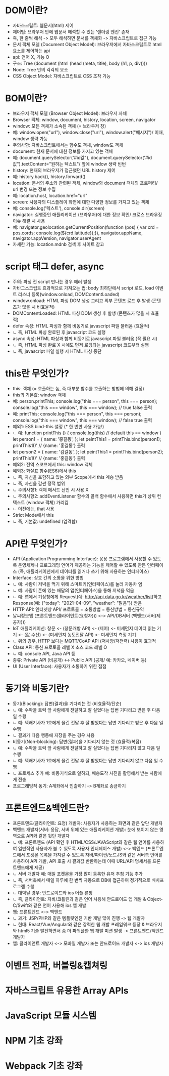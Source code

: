 # DOM이란?

* 자바스크립트: 웹문서(html) 제어
* 제어법: 브라우저 안에 웹문서 해석할 수 있는 '렌더링 엔진' 존재
* 즉, 한 줄씩 해석 -> 모두 해석하면 문서를 객체화 -> 자바스크립트로 접근 가능
* 문서 객체 모델 (Document Object Model): 브라우저에서 자바스크립트로 html 요소를 제어하는 api
* api: 언어 X, 기능 O 
* 구조: Tree (document (html (head (meta, title), body (h1, p, div)))) 
* Node: Tree 안의 각각의 요소
* CSS Object Model: 자바스크립트로 CSS 조작 가능

# BOM이란?
* 브라우저 객체 모델 (Browser Object Model): 브라우저 자체
* Browser 객체: window, document, history, location, screen, navigator
* window: 모든 객체가 소속된 객체 (= 브라우저 창)
* 예: window.open("url"), window.close("url"), window.alert("메시지")/ 이때, window 생략 가능
* 주의사항: 자바스크립트에서는 함수도 객체, window도 객체
* document: 현재 문서에 대한 정보를 가지고 있는 객체
* 예: document.querySelector('#id값"), document.querySelector('#id값").textContent="원하는 텍스트"/ 앞에 window 생략 빈번
* history: 현재의 브라우저가 접근했던 URL history 제어
* 예: history.back(), history.forward()
* location: 문서의 주소와 관련된 객체, window와 document 객체의 프로퍼티/ url 변경 또는 정보 수집
* 예: location.host, location.href="url" 
* screen: 사용자의 디스플레이 화면에 대한 다양한 정보를 가지고 있는 객체
* 예: console.log('텍스트'), console.dir(screen) 
* navigator: 실행중인 애플리케이션 (브라우저)에 대한 정보 확인/ 크로스 브라우징 이슈 해결 시 사용
* 예: navigator.geolocation.getCurrentPosition(function (pos) { var crd = pos.cords; console.log(${crd.latitude});}), navigator.appName, navigator.appVersion, navigator.userAgent
* 자세한 기능: location.mdnb 검색 후 사이트 참고

# script 태그 defer, async
* 주의: 파싱 전 script 만나는 경우 에러 발생
* 자바그스크립트 효과적으로 가져오는 법: body 최하단에서 script 로드, load 이벤트 리스너 등록(window.onload, DOMContentLoaded) 
* window.onload: HTML 파싱 DOM 생성 그리고 외부 콘텐츠 로드 후 발생 (콘텐츠가 많을 시 비효율적)
* DOMContentLoaded: HTML 파싱 DOM 생성 후 발생 (콘텐츠가 많을 시 효율적)
* defer 속성: HTML 파싱과 함께 비동기로 javascript 파일 불러옴 (효율적)
* ㄴ 즉, HTML 파싱 완료된 후 javascript 코드 실행
* async 속성: HTML 파싱과 함께 비동기로 javascript 파일 불러옴 (꼭 필요 시)
* ㄴ 즉, HTML 파싱 완료 X 시에도 먼저 로딩되는 javascript 코드부터 실행
* ㄴ 즉, javascript 파일 실행 시 HTML 파싱 중단

# this란 무엇인가?
* this: 객체 (= 호출하는 놈, 즉 대부분 함수를 호출하는 방법에 의해 결정)
* this의 기본값: window 객체
* 예: person.printThis; console.log("this === person", this === person); console.log("this === window", this === window); // true false 출력
* 예: printThis; console.log("this === person", this === person); console.log("this === window", this === window); // false true 출력
* 예외1: ESS bind-this 설정 (* 한 번만 사용 가능!)
* ㄴ 예: function printThis () {
    console.log(this) // default this == window
}
let person1 = {
    name: '홍길동',
};
let peintThis1 = printThis.bind(person1);
printThis1()' // {name: '홍길동'} 출력
* let person2 = {
    name: '김길동',
};
let peintThis1 = printThis.bind(person2);
printThis1()' // {name: '홍길동'} 출력
* 예외2: 전역 스코프에서 this: window 객체
* 예외3: 화살표 함수(ES6)에서 this
* ㄴ 즉, 자신을 포함하고 있는 외부 Scope에서 this 계승 받음
* ㄴ 즉, 자신을 감싼 정적 범위
* ㄴ 주의사항1: 객체 메서드 선언 시 사용 X
* ㄴ 주의사항2: addEventListener 함수의 콜백 함수에서 사용하면 this가 상위 컨텍스트 (window 객체) 가리킴
* ㄴ 이전에는, that 사용
* Strict Mode에서 this
* ㄴ 즉, 기본값: undefined (엄격함)

# API란 무엇인가?
* API (Application Programming Interface): 응용 프로그램에서 사용할 수 있도록 운영체제나 프로그래밍 언어가 제공하는 기능을 제어할 수 있도록 만든 인터페이스 (즉, 애플리케이션에서 데이터를 읽거나 쓰기 위해 사용하는 인터페이스)
* Interface: 상호 간의 소통을 위한 방법
* ㄴ 예: 사람이 저녁을 먹기 위해 스마트키(인터페이스)를 눌러 자동차 염
* ㄴ 예: 사람이 폰에 있는 배달의 앱(인터페이스)을 통해 저녁을 먹음 
* ㄴ 예: 앱에서 기상청에게 Request(예: http://api.data.go.kr/weather/list)하고 Response(예: {"today": "2021-04-09", "weather": "맑음"}) 받음
* HTTP API: 인터넷상 API/ 프로토콜 = 소통방법 = 통신방법 = 통신규약
* 날씨정보앱 (프론트엔드(클라이언트(요청자))) <-> API/DB서버 (백엔드(서버(제공자)))
* IoT 애플리케이션: 창문 <- (창문개방 API) <- (제어) <- 미세먼지 데이터 읽는 기기 <- (값 수신) <- (미세먼지 농도전달 API) <- 미세먼지 측정 기기
* ㄴ 위의 경우, HTTP 보다는 MQTT/CoAP API (저사양/저전력) 사용이 효과적
* Class API: 통신 프로토콜 레벨 X 소스 코드 레벨 O
* ㄴ 예: console API, Java API 등
* 종류: Private API (비공개) <-> Public API (공개/ 예: 카카오, 네이버 등)
* UI (User Interface): 사용자가 소통하기 위한 접점

# 동기와 비동기란?
* 동기(Blocking): 답변(결과)을 기다리는 것 (비효율적/단순)
* ㄴ 예: 수박을 트럭 앞 사람에게 전달하고 잘 실었다는 답변 기다리고 받은 후 다음 일 수행
* ㄴ 예: 택배기사가 1호에게 물건 전달 후 잘 받았다는 답변 기다리고 받은 후 다음 일 수행
* ㄴ 결과가 다음 행동에 지장을 주는 경우 사용
* 비동기(Non-blocking): 답변(결과)을 기다리지 않는 것 (효율적/복잡)
* ㄴ 예: 수박을 트럭 앞 사람에게 전달하고 잘 실었다는 답변 기다리지 않고 다음 일 수행
* ㄴ 예: 택배기사가 1호에게 물건 전달 후 잘 받았다는 답변 기다리지 않고 다음 일 수행
* ㄴ 프로세스 추가 예: 비동기식으로 일하되, 배송도착 사진을 촬영해서 받는 사람에게 전송
* 프로그래밍적 동기: A계좌에서 인출하기 -> B계좌로 송금하기

# 프론트엔드&백엔드란?
* 프론트엔드(클라이언트: 요청) 개발자: 사용자가 사용하는 화면과 같은 앞단 개발자
* 백엔드 개발자(서버: 응답, 서버 위에 있는 애플리케이션 개발): 눈에 보이지 않는 영역으로 API와 같은 뒷단 개발자 
* ㄴ 예: 프론트엔드 (API 확인 후 HTML/CSS/JAVAScript와 같은 웹 언어를 사용하여 일반적인 사용자가 볼 수 있도록 사용자 인터페이스 개발) <-> 백엔드 (프론트엔드에서 포켓몬 목록을 가져갈 수 있도록 자바/파이썬/노드JS와 같은 서버측 언어를 사용하여 API 개발, API 호출 시 결과값 반환하는데 이때 URL/API 명세서를 프론트엔드에게 제공)
* ㄴ 서버 개발자 예: 매일 포켓몬을 가장 많이 등록한 유저 추첨 기능 추가 
* ㄴ 즉, 서버측에서 매일 하루에 한 번씩 자동으로 DB에 접근하여 정기적으로 배치프로그램 수행
* ㄴ 대박날 경우: 안드로이드와 ios 어플 론칭 
* ㄴ 즉, 클라이언트: 자바/코틀린과 같은 언어 사용해 안드로이드 앱 개발 & Object-C/Swift와 같은 언어 사용해 ios 앱 개발
* 웹: 프론트엔드 <-> 백엔드
* ㄴ 과거: JSP/PHP와 같은 템플릿엔진 기반 개발 많이 진행 -> 웹 개발자
* ㄴ 현대: React/Vue/Angular와 같은 강력한 웹 개발 프레임워크 등장 & 브라우저와 html5 기술 발전하면서 좀 더 파워풀한 웹 개발 미션 발생 -> 프론트엔드/백엔드 개발자 
* 앱: 클라이언트 개발자 <-> 모바일 개발자 또는 안드로이드 개발자 <-> ios 개발자


# 이벤트 전파, 버블링&캡쳐링


# 자바스크립트 유용한 Array APIs


# JavaScript 모듈 시스템


# NPM 기초 강좌


# Webpack 기초 강좌 

